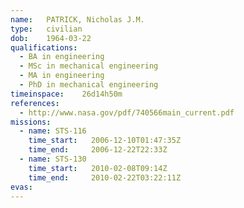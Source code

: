 ```yaml
---
name:	PATRICK, Nicholas J.M.
type:	civilian
dob:	1964-03-22
qualifications:
  - BA in engineering
  - MSc in mechanical engineering
  - MA in engineering
  - PhD in mechanical engineering
timeinspace:	26d14h50m
references:
  - http://www.nasa.gov/pdf/740566main_current.pdf
missions:
  - name: STS-116
    time_start:   2006-12-10T01:47:35Z
    time_end:     2006-12-22T22:33Z
  - name: STS-130
    time_start:   2010-02-08T09:14Z
    time_end:     2010-02-22T03:22:11Z
evas:
---
```

